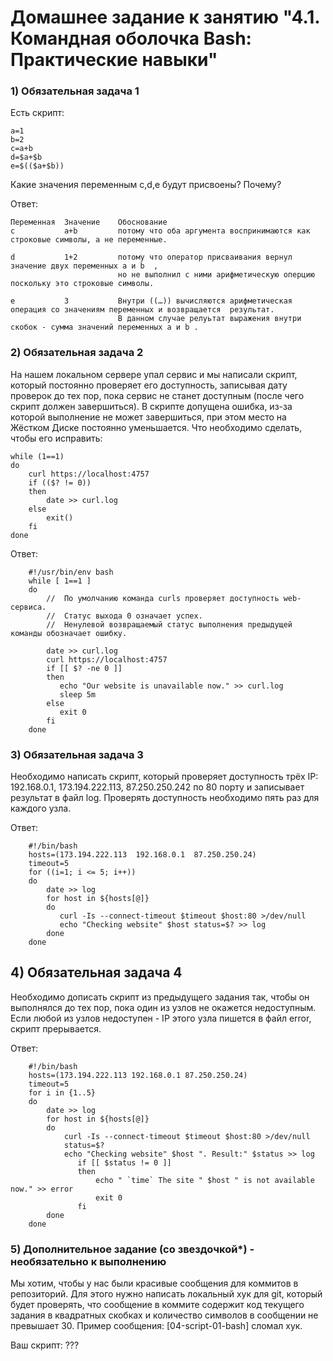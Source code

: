 #  Домашнее задание к занятию "4.1. Командная оболочка Bash: Практические навыки"

### 1) Обязательная задача 1

Есть скрипт:

    a=1
    b=2
    c=a+b
    d=$a+$b
    e=$(($a+$b))

Какие значения переменным c,d,e будут присвоены? Почему?

Ответ:

	Переменная	Значение	Обоснование
	c           a+b         потому что оба аргумента воспринимаются как строковые символы, а не переменные. 

    d           1+2         потому что оператор присваивания вернул значение двух переменных a и b  , 
                            но не выполнил с ними арифметическую оперцию поскольку это строковые символы.

    e           3           Внутри ((…)) вычисляются арифметическая операция со значениям переменных и возвращается  результат.
                            В данном случае релуьтат выражения внутри скобок - сумма значений переменных a и b .

### 2) Обязательная задача 2

На нашем локальном сервере упал сервис и мы написали скрипт, который постоянно проверяет его доступность, 
записывая дату проверок до тех пор, пока сервис не станет доступным (после чего скрипт должен завершиться). 
В скрипте допущена ошибка, из-за которой выполнение не может завершиться, 
при этом место на Жёстком Диске постоянно уменьшается. Что необходимо сделать, чтобы его исправить:

	while (1==1)
	do
		curl https://localhost:4757
		if (($? != 0))  
		then
			date >> curl.log
		else 
			exit()
		fi
	done

Ответ:

		#!/usr/bin/env bash
		while [ 1==1 ]
		do
			//  По умолчанию команда curls проверяет доступность web-сервиса. 
			//  Статус выхода 0 означает успех. 
			//  Ненулевой возвращаемый статус выполнения предыдущей команды обозначает ошибку.

	        date >> curl.log
			curl https://localhost:4757
			if [[ $? -ne 0 ]]
			then
			   echo "Our website is unavailable now." >> curl.log
			   sleep 5m
			else
	  	       exit 0
			fi
		done


### 3) Обязательная задача 3

Необходимо написать скрипт, который проверяет доступность трёх IP: 192.168.0.1, 173.194.222.113, 87.250.250.242 
по 80 порту и записывает результат в файл log. 
Проверять доступность необходимо пять раз для каждого узла.

Ответ:

		#!/bin/bash
		hosts=(173.194.222.113  192.168.0.1  87.250.250.24)
		timeout=5
		for ((i=1; i <= 5; i++))
		do
		    date >> log
			for host in ${hosts[@]}
			do
			   curl -Is --connect-timeout $timeout $host:80 >/dev/null
	   	 	   echo "Checking website" $host status=$? >> log
			done
		done


## 4) Обязательная задача 4
 
Необходимо дописать скрипт из предыдущего задания так, чтобы он выполнялся до тех пор, пока один из узлов не окажется недоступным. 
Если любой из узлов недоступен - IP этого узла пишется в файл error, скрипт прерывается.

Ответ:

        #!/bin/bash
        hosts=(173.194.222.113 192.168.0.1 87.250.250.24)
        timeout=5
        for i in {1..5}
        do
            date >> log
            for host in ${hosts[@]}
            do
                curl -Is --connect-timeout $timeout $host:80 >/dev/null
                status=$?
                echo "Checking website" $host ". Result:" $status >> log
                   if [[ $status != 0 ]]
                   then
                       echo " `time` The site " $host " is not available now." >> error
                       exit 0
                   fi
            done
        done


### 5) Дополнительное задание (со звездочкой*) - необязательно к выполнению
Мы хотим, чтобы у нас были красивые сообщения для коммитов в репозиторий. Для этого нужно написать локальный хук для git, 
который будет проверять, что сообщение в коммите содержит код текущего задания в квадратных скобках 
и количество символов в сообщении не превышает 30. Пример сообщения: [04-script-01-bash] сломал хук.

Ваш скрипт:
???